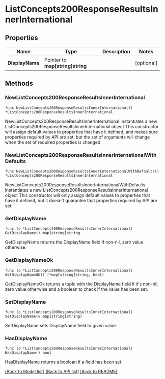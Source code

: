 # ListConcepts200ResponseResultsInnerInternational

## Properties

Name | Type | Description | Notes
------------ | ------------- | ------------- | -------------
**DisplayName** | Pointer to **map[string]string** |  | [optional] 

## Methods

### NewListConcepts200ResponseResultsInnerInternational

`func NewListConcepts200ResponseResultsInnerInternational() *ListConcepts200ResponseResultsInnerInternational`

NewListConcepts200ResponseResultsInnerInternational instantiates a new ListConcepts200ResponseResultsInnerInternational object
This constructor will assign default values to properties that have it defined,
and makes sure properties required by API are set, but the set of arguments
will change when the set of required properties is changed

### NewListConcepts200ResponseResultsInnerInternationalWithDefaults

`func NewListConcepts200ResponseResultsInnerInternationalWithDefaults() *ListConcepts200ResponseResultsInnerInternational`

NewListConcepts200ResponseResultsInnerInternationalWithDefaults instantiates a new ListConcepts200ResponseResultsInnerInternational object
This constructor will only assign default values to properties that have it defined,
but it doesn't guarantee that properties required by API are set

### GetDisplayName

`func (o *ListConcepts200ResponseResultsInnerInternational) GetDisplayName() map[string]string`

GetDisplayName returns the DisplayName field if non-nil, zero value otherwise.

### GetDisplayNameOk

`func (o *ListConcepts200ResponseResultsInnerInternational) GetDisplayNameOk() (*map[string]string, bool)`

GetDisplayNameOk returns a tuple with the DisplayName field if it's non-nil, zero value otherwise
and a boolean to check if the value has been set.

### SetDisplayName

`func (o *ListConcepts200ResponseResultsInnerInternational) SetDisplayName(v map[string]string)`

SetDisplayName sets DisplayName field to given value.

### HasDisplayName

`func (o *ListConcepts200ResponseResultsInnerInternational) HasDisplayName() bool`

HasDisplayName returns a boolean if a field has been set.


[[Back to Model list]](../README.md#documentation-for-models) [[Back to API list]](../README.md#documentation-for-api-endpoints) [[Back to README]](../README.md)


